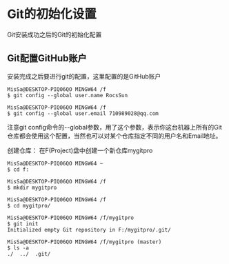 # Git的初始化设置

Git安装成功之后的Git的初始化配置

## Git配置GitHub账户

安装完成之后要进行git的配置，这里配置的是GitHub账户

```dos
MisSa@DESKTOP-PIQ06QO MINGW64 /f
$ git config --global user.name RocsSun

MisSa@DESKTOP-PIQ06QO MINGW64 /f
$ git config --global user.email 710989028@qq.com
```

注意git config命令的--global参数，用了这个参数，表示你这台机器上所有的Git仓库都会使用这个配置，当然也可以对某个仓库指定不同的用户名和Email地址。

创建仓库：
在F(Project)盘中创建一个新仓库mygitpro

```dos
MisSa@DESKTOP-PIQ06QO MINGW64 ~
$ cd f:

MisSa@DESKTOP-PIQ06QO MINGW64 /f
$ mkdir mygitpro

MisSa@DESKTOP-PIQ06QO MINGW64 /f
$ cd mygitpro/

MisSa@DESKTOP-PIQ06QO MINGW64 /f/mygitpro
$ git init
Initialized empty Git repository in F:/mygitpro/.git/

MisSa@DESKTOP-PIQ06QO MINGW64 /f/mygitpro (master)
$ ls -a
./  ../  .git/
```
